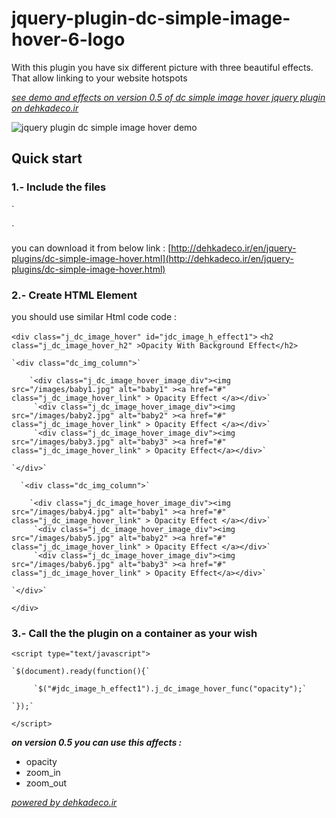 # jquery-plugin-dc-simple-image-hover-6-logo
With this plugin you have six different picture with three beautiful effects. That allow linking to your website hotspots

_[see demo and effects on version 0.5 of dc simple image hover jquery plugin on dehkadeco.ir](http://dehkadeco.ir/en/jquery-plugins/dc-simple-image-hover.html)_


![jquery plugin dc simple image hover demo](http://dehkadeco.ir/images/tasavir/downloads_cat/Dc_Six_Logo_Hover_For_Joomla/module-dc-six-logo-hover_1.jpg)
## Quick start
 

### 1.- Include the files

`<script src="https://ajax.googleapis.com/ajax/libs/jquery/1.11.3/jquery.min.js"></script>
<script src="/js/j_dc_image_hover.js" type="text/javascript"></script>
<link href="/css/j_dc_image_hover.css" rel="stylesheet" type="text/css" />
   
<link href='https://fonts.googleapis.com/css?family=Averia+Sans+Libre' rel='stylesheet' type='text/css'>`

  you can download it from below link :
   [http://dehkadeco.ir/en/jquery-plugins/dc-simple-image-hover.html](http://dehkadeco.ir/en/jquery-plugins/dc-simple-image-hover.html)

### 2.- Create HTML Element

you should use similar Html code code :

`<div class="j_dc_image_hover" id="jdc_image_h_effect1">`
     `<h2 class="j_dc_image_hover_h2" >Opacity With Background Effect</h2>`
      
    `<div class="dc_img_column">`
     
        `<div class="j_dc_image_hover_image_div"><img src="/images/baby1.jpg" alt="baby1" ><a href="#" class="j_dc_image_hover_link" > Opacity Effect </a></div>`
         `<div class="j_dc_image_hover_image_div"><img src="/images/baby2.jpg" alt="baby2" ><a href="#" class="j_dc_image_hover_link" > Opacity Effect </a></div>`
         `<div class="j_dc_image_hover_image_div"><img src="/images/baby3.jpg" alt="baby3" ><a href="#" class="j_dc_image_hover_link" > Opacity Effect</a></div>`
          
    `</div>`
     
      `<div class="dc_img_column">`
       
        `<div class="j_dc_image_hover_image_div"><img src="/images/baby4.jpg" alt="baby1" ><a href="#" class="j_dc_image_hover_link" > Opacity Effect </a></div>`
         `<div class="j_dc_image_hover_image_div"><img src="/images/baby5.jpg" alt="baby2" ><a href="#" class="j_dc_image_hover_link" > Opacity Effect </a></div>`
         `<div class="j_dc_image_hover_image_div"><img src="/images/baby6.jpg" alt="baby3" ><a href="#" class="j_dc_image_hover_link" > Opacity Effect</a></div>`
         
    `</div>`
     
`</div>`
 

 

### 3.- Call the the plugin on a container as your wish

`<script type="text/javascript">`
     
    `$(document).ready(function(){`
   
         `$("#jdc_image_h_effect1").j_dc_image_hover_func("opacity");`
     
    `});`
     
`</script>`
 

**_on version 0.5 you can use this affects :_**

* opacity
* zoom_in
* zoom_out

_[powered by dehkadeco.ir](http://dehkadeco.ir/)_

 

